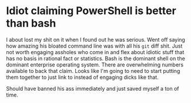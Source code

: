 # Idiot claiming PowerShell is better than bash

I about lost my shit on it when I found out he was serious. Went off saying how amazing his bloated command line was with all his `git` diff shit. Just not worth engaging assholes who come in and flex about idiotic stuff that has no basis in rational fact or statistics. Bash is the dominant shell on the dominant enterprise operating system. There are overwhelming numbers available to back that claim. Looks like I'm going to need to start putting them together to just link to instead of engaging dicks like that.

Should have banned his ass immediately and just saved myself a ton of time.
